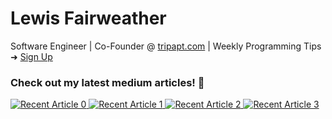 # Lewis Fairweather

Software Engineer | Co-Founder @ [tripapt.com](https://tripapt.com) | Weekly Programming Tips ➜ [Sign Up](https://upscri.be/xcpynp)

### Check out my latest medium articles! 🚀
 
<a target="_blank" href="https://github-readme-medium-recent-article.vercel.app/medium/@lewisfairweather/0"><img src="https://github-readme-medium-recent-article.vercel.app/medium/@lewisfairweather/0" alt="Recent Article 0">
<a target="_blank" href="https://github-readme-medium-recent-article.vercel.app/medium/@lewisfairweather/1"><img src="https://github-readme-medium-recent-article.vercel.app/medium/@lewisfairweather/1" alt="Recent Article 1"> 
<a target="_blank" href="https://github-readme-medium-recent-article.vercel.app/medium/@lewisfairweather/2"><img src="https://github-readme-medium-recent-article.vercel.app/medium/@lewisfairweather/2" alt="Recent Article 2"> 
<a target="_blank" href="https://github-readme-medium-recent-article.vercel.app/medium/@lewisfairweather/3"><img src="https://github-readme-medium-recent-article.vercel.app/medium/@lewisfairweather/3" alt="Recent Article 3"> 
